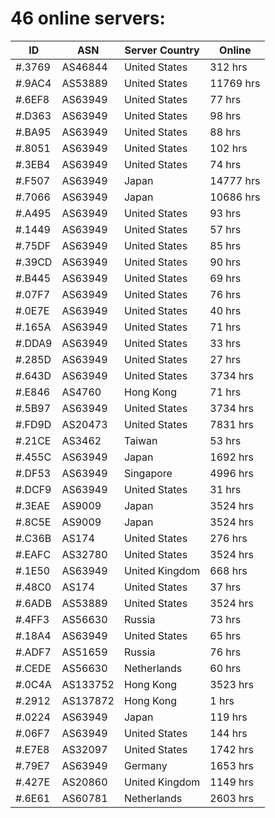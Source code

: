 # 46 online servers:

| ID | ASN | Server Country | Online |
| ------ | ------ | ------ | ------ |
| #.3769 | AS46844 | United States | 312 hrs |
| #.9AC4 | AS53889 | United States | 11769 hrs |
| #.6EF8 | AS63949 | United States | 77 hrs |
| #.D363 | AS63949 | United States | 98 hrs |
| #.BA95 | AS63949 | United States | 88 hrs |
| #.8051 | AS63949 | United States | 102 hrs |
| #.3EB4 | AS63949 | United States | 74 hrs |
| #.F507 | AS63949 | Japan | 14777 hrs |
| #.7066 | AS63949 | Japan | 10686 hrs |
| #.A495 | AS63949 | United States | 93 hrs |
| #.1449 | AS63949 | United States | 57 hrs |
| #.75DF | AS63949 | United States | 85 hrs |
| #.39CD | AS63949 | United States | 90 hrs |
| #.B445 | AS63949 | United States | 69 hrs |
| #.07F7 | AS63949 | United States | 76 hrs |
| #.0E7E | AS63949 | United States | 40 hrs |
| #.165A | AS63949 | United States | 71 hrs |
| #.DDA9 | AS63949 | United States | 33 hrs |
| #.285D | AS63949 | United States | 27 hrs |
| #.643D | AS63949 | United States | 3734 hrs |
| #.E846 | AS4760 | Hong Kong | 71 hrs |
| #.5B97 | AS63949 | United States | 3734 hrs |
| #.FD9D | AS20473 | United States | 7831 hrs |
| #.21CE | AS3462 | Taiwan | 53 hrs |
| #.455C | AS63949 | Japan | 1692 hrs |
| #.DF53 | AS63949 | Singapore | 4996 hrs |
| #.DCF9 | AS63949 | United States | 31 hrs |
| #.3EAE | AS9009 | Japan | 3524 hrs |
| #.8C5E | AS9009 | Japan | 3524 hrs |
| #.C36B | AS174 | United States | 276 hrs |
| #.EAFC | AS32780 | United States | 3524 hrs |
| #.1E50 | AS63949 | United Kingdom | 668 hrs |
| #.48C0 | AS174 | United States | 37 hrs |
| #.6ADB | AS53889 | United States | 3524 hrs |
| #.4FF3 | AS56630 | Russia | 73 hrs |
| #.18A4 | AS63949 | United States | 65 hrs |
| #.ADF7 | AS51659 | Russia | 76 hrs |
| #.CEDE | AS56630 | Netherlands | 60 hrs |
| #.0C4A | AS133752 | Hong Kong | 3523 hrs |
| #.2912 | AS137872 | Hong Kong | 1 hrs |
| #.0224 | AS63949 | Japan | 119 hrs |
| #.06F7 | AS63949 | United States | 144 hrs |
| #.E7E8 | AS32097 | United States | 1742 hrs |
| #.79E7 | AS63949 | Germany | 1653 hrs |
| #.427E | AS20860 | United Kingdom | 1149 hrs |
| #.6E61 | AS60781 | Netherlands | 2603 hrs |

